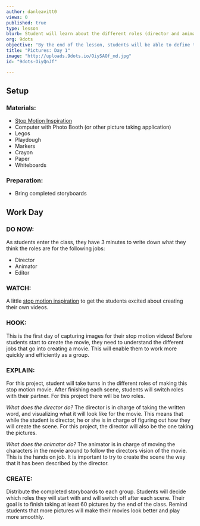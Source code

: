 ```yaml
---
author: danleavitt0
views: 0
published: true
type: lesson
blurb: Student will learn about the different roles (director and animator) for members of their team and begin the taking picture for their movie.
org: 9dots
objective: "By the end of the lesson, students will be able to define the roles of director and animator, as well as complete taking at least 60 pictures for their movie."
title: "Pictures: Day 1"
image: "http://uploads.9dots.io/OiySAOf_md.jpg"
id: "9dots-OiyQnJf"

---
```


## Setup

### Materials:

- [Stop Motion Inspiration](https://www.youtube.com/watch?v=HvkF0oChnSA)
- Computer with Photo Booth (or other picture taking application)
- Legos
- Playdough
- Markers
- Crayon
- Paper
- Whiteboards

### Preparation:

- Bring completed storyboards

## Work Day

### DO NOW:
As students enter the class, they have 3 minutes to write down what they think the roles are for the following jobs:
- Director
- Animator
- Editor

### WATCH:
A little [stop motion inspiration](https://www.youtube.com/watch?v=HvkF0oChnSA) to get the students excited about creating their own videos.

### HOOK:
This is the first day of capturing images for their stop motion videos! Before students start to create the movie, they need to understand the different jobs that go into creating a movie. This will enable them to work more quickly and efficiently as a group.

### EXPLAIN:
For this project, student will take turns in the different roles of making this stop motion movie. After finishing each scene, students will switch roles with their partner. For this project there will be two roles.

_What does the director do?_
The director is in charge of taking the written word, and visualizing what it will look like for the movie. This means that while the student is director, he or she is in charge of figuring out how they will create the scene. For this project, the director will also be the one taking the pictures.

_What does the animator do?_
The animator is in charge of moving the characters in the movie around to follow the directors vision of the movie. This is the hands on job. It is important to try to create the scene the way that it has been described by the director.

### CREATE:
Distribute the completed storyboards to each group. Students will decide which roles they will start with and will switch off after each scene. Their goal is to finish taking at least 60 pictures by the end of the class. Remind students that more pictures will make their movies look better and play more smoothly.
